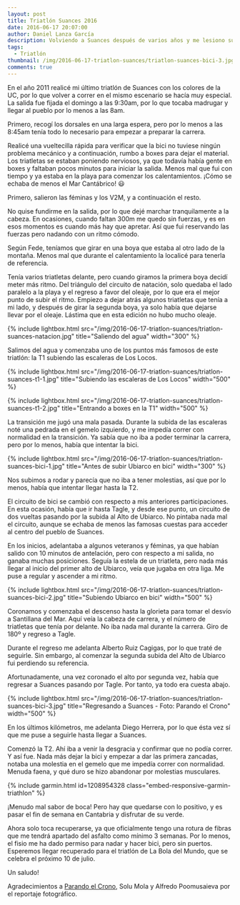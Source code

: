 ```yaml
---
layout: post
title: Triatlón Suances 2016
date: 2016-06-17 20:07:00
author: Daniel Lanza García
description: Volviendo a Suances después de varios años y me lesiono subiendo las escaleras. Pude finalizar la bici.
tags:
  - Triatlón
thumbnail: /img/2016-06-17-triatlon-suances/triatlon-suances-bici-3.jpg
comments: true
---
```


En el año 2011 realicé mi último triatlón de Suances con los colores de la UC, por lo que volver a correr en el mismo escenario se hacía muy especial. La salida fue fijada el domingo a las 9:30am, por lo que tocaba madrugar y llegar al pueblo por lo menos a las 8am.

Primero, recogí los dorsales en una larga espera, pero por lo menos a las 8:45am tenía todo lo necesario para empezar a preparar la carrera.

Realicé una vueltecilla rápida para verificar que la bici no tuviese ningún problema mecánico y a continuación, rumbo a boxes para dejar el material. Los triatletas se estaban poniendo nerviosos, ya que todavía había gente en boxes y faltaban pocos minutos para iniciar la salida. Menos mal que fui con tiempo y ya estaba en la playa para comenzar los calentamientos. ¡Cómo se echaba de menos el Mar Cantábrico! 😃

Primero, salieron las féminas y los V2M, y a continuación el resto.

No quise fundirme en la salida, por lo que dejé marchar tranquilamente a la cabeza. En ocasiones, cuando faltan 300m me quedo sin fuerzas, y es en esos momentos es cuando más hay que apretar. Así que fui reservando las fuerzas pero nadando con un ritmo cómodo.

Según Fede, teníamos que girar en una boya que estaba al otro lado de la montaña. Menos mal que durante el calentamiento la localicé para tenerla de referencia.

Tenía varios triatletas delante, pero cuando giramos la primera boya decidí meter más ritmo. Del triángulo del circuito de natación, solo quedaba el lado paralelo a la playa y el regreso a favor del oleaje, por lo que era el mejor punto de subir el ritmo. Empiezo a dejar atrás algunos triatletas que tenía a mi lado, y después de girar la segunda boya, ya solo había que dejarse llevar por el oleaje. Lástima que en esta edición no hubo mucho oleaje.

{% include lightbox.html src="/img/2016-06-17-triatlon-suances/triatlon-suances-natacion.jpg" title="Saliendo del agua" width="300" %}

Salimos del agua y comenzaba uno de los puntos más famosos de este triatlón: la T1 subiendo las escaleras de Los Locos.

{% include lightbox.html src="/img/2016-06-17-triatlon-suances/triatlon-suances-t1-1.jpg" title="Subiendo las escaleras de Los Locos" width="500" %}

{% include lightbox.html src="/img/2016-06-17-triatlon-suances/triatlon-suances-t1-2.jpg" title="Entrando a boxes en la T1" width="500" %}

La transición me jugó una mala pasada. Durante la subida de las escaleras noté una pedrada en el gemelo izquierdo, y me impedía correr con normalidad en la transición. Ya sabía que no iba a poder terminar la carrera, pero por lo menos, había que intentar la bici.

{% include lightbox.html src="/img/2016-06-17-triatlon-suances/triatlon-suances-bici-1.jpg" title="Antes de subir Ubiarco en bici" width="300" %}

Nos subimos a rodar y parecía que no iba a tener molestias, así que por lo menos, había que intentar llegar hasta la T2. 

El circuito de bici se cambió con respecto a mis anteriores participaciones. En esta ocasión, había que ir hasta Tagle, y desde ese punto, un circuito de dos vueltas pasando por la subida al Alto de Ubiarco. No pintaba nada mal el circuito, aunque se echaba de menos las famosas cuestas para acceder al centro del pueblo de Suances.

En los inicios, adelantaba a algunos veteranos y féminas, ya que habían salido con 10 minutos de antelación, pero con respecto a mi salida, no ganaba muchas posiciones. Seguía la estela de un triatleta, pero nada más llegar al inicio del primer alto de Ubiarco, veía que jugaba en otra liga. Me puse a regular y ascender a mi ritmo.

{% include lightbox.html src="/img/2016-06-17-triatlon-suances/triatlon-suances-bici-2.jpg" title="Subiendo Ubiarco en bici" width="500" %}

Coronamos y comenzaba el descenso hasta la glorieta para tomar el desvío a Santillana del Mar. Aquí veía la cabeza de carrera, y el número de triatletas que tenía por delante. No iba nada mal durante la carrera. Giro de 180º y regreso a Tagle.

Durante el regreso me adelanta Alberto Ruiz Cagigas, por lo que traté de seguirle. Sin embargo, al comenzar la segunda subida del Alto de Ubiarco fui perdiendo su referencia.

Afortunadamente, una vez coronado el alto por segunda vez, había que regresar a Suances pasando por Tagle. Por tanto, ya todo era cuesta abajo.

{% include lightbox.html src="/img/2016-06-17-triatlon-suances/triatlon-suances-bici-3.jpg" title="Regresando a Suances - Foto: Parando el Crono" width="500" %}

En los últimos kilómetros, me adelanta Diego Herrera, por lo que ésta vez sí que me puse a seguirle hasta llegar a Suances.

Comenzó la T2. Ahí iba a venir la desgracia y confirmar que no podía correr. Y así fue. Nada más dejar la bici y empezar a dar las primera zancadas, notaba una molestia en el gemelo que me impedía correr con normalidad. Menuda faena, y qué duro se hizo abandonar por molestias musculares.

{% include garmin.html id=1208954328 class="embed-responsive-garmin-triathlon" %}

¡Menudo mal sabor de boca! Pero hay que quedarse con lo positivo, y es pasar el fin de semana en Cantabria y disfrutar de su verde.

Ahora solo toca recuperarse, ya que oficialmente tengo una rotura de fibras que me tendrá apartado del asfalto como mínimo 3 semanas. Por lo menos, el fisio me ha dado permiso para nadar y hacer bici, pero sin puertos. Esperemos llegar recuperado para el triatlón de La Bola del Mundo, que se celebra el próximo 10 de julio.

Un saludo!

Agradecimientos a [Parando el Crono](https://www.facebook.com/profile.php?id=100009802807492), Solu Mola y Alfredo Poomusaieva por el reportaje fotográfico.
